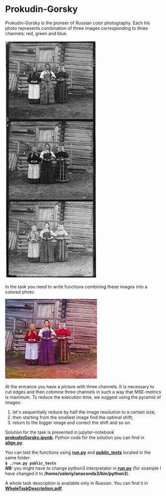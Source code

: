 # Prokudin-Gorsky

Prokudin-Gorsky is the pioneer of Russian color photography. Each his photo represents combination of three images corresponding to three channels: red, green and blue. 

![ThreeChannelsImgExample.png](ThreeChannelsImgExample.png)

In the task you need to write functions combining these images into a colored photo. 

![ColoredImgExample.png](ColoredImgExample.png)

At the entrance you have a picture with three channels. It is necessary to сut edges and then cobmine three channels in such a way that MSE-metrics is maximum.
To reduce the execution time, we suggest using the pyramid of images:
1. let's sequentially reduce by half the image resolution to a certain size;
2. then starting from the smallest image find the optimal shift;
3. return to the bigger image and correct the shift and so on.

Solution for the task is presented in jupyter-notebook **[prokudinGorsky.ipynb](prokudinGorsky.ipynb)**. Python code for the solution you can find in **[align.py](align.py)**.

You can test the functions using **[run.py](run.py)** and **[public_tests](public_tests)** located in the same folder: \
**`$ ./run.py public_tests`** \
***NB:*** you might have to change python3 interpretator in **[run.py](run.py)** (for example I have changed it to **/home/valeriy/anaconda3/bin/python3**).

A whole task description is available only in Russian. You can find it in **[WholeTaskDescription.pdf](WholeTaskDescription.pdf)**.
